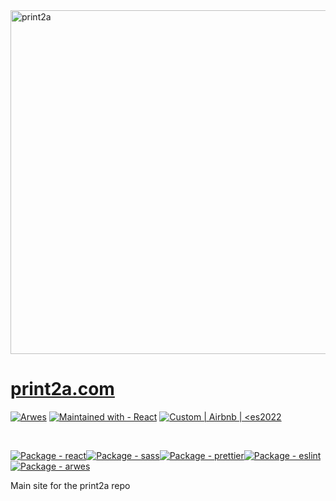 <img width="550" src="./src/images/NotFound.gif" alt="print2a">

# [print2a.com](https://print2a.com)

<a href="https://www.npmjs.com/package/arwes"><img src="https://img.shields.io/static/v1?label=Powered+by&message=Arwes&color=lightblue&logo=Circle&logoColor=blue" alt="Arwes"></a>
<a href="https://www.npmjs.com/package/react"><img src="https://img.shields.io/static/v1?label=Maintained+with&message=React&color=2ea44f&logo=React" alt="Maintained with - React"></a>
<a href="https://github.com/imaginary-cloud/eslint-config-react"><img src="https://img.shields.io/static/v1?label=Code+Style&message=Custom+%7C+Airbnb+%7C+%3Ces2022&color=red" alt="Custom | Airbnb | &lt;es2022"></a>

<br>

<a href="https://www.npmjs.com/package/react"><img src="https://img.shields.io/github/package-json/dependency-version/MSFTserver/print2a.com-dev/react?color=blue" alt="Package - react"></a><a href="https://www.npmjs.com/package/sass"><img src="https://img.shields.io/github/package-json/dependency-version/MSFTserver/print2a.com-dev/sass?color=blue" alt="Package - sass"></a><a href="https://www.npmjs.com/package/prettier"><img src="https://img.shields.io/github/package-json/dependency-version/MSFTserver/print2a.com-dev/dev/prettier?color=blue" alt="Package - prettier"></a><a href="https://www.npmjs.com/package/eslint"><img src="https://img.shields.io/github/package-json/dependency-version/MSFTserver/print2a.com-dev/dev/eslint?color=blue" alt="Package - eslint"></a><a href="https://www.npmjs.com/package/arwes"><img src="https://img.shields.io/github/package-json/dependency-version/MSFTserver/print2a.com-dev/arwes?color=blue" alt="Package - arwes"></a>

Main site for the print2a repo